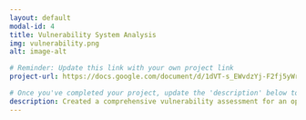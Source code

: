 ```yaml
---
layout: default
modal-id: 4
title: Vulnerability System Analysis
img: vulnerability.png
alt: image-alt

# Reminder: Update this link with your own project link
project-url: https://docs.google.com/document/d/1dVT-s_EWvdzYj-F2fj5yWrOfsJS7sDmUFo_buc4x0uo/edit?usp=sharing

# Once you've completed your project, update the 'description' below to this one: Created a comprehensive vulnerability assessment for an open public database server, analyzing risk factors and proposing security enhancements in line with NIST SP 800-30 to mitigate potential threats and safeguard business operations.
description: Created a comprehensive vulnerability assessment for an open public database server, analyzing risk factors and proposing security enhancements in line with NIST SP 800-30 to mitigate potential threats and safeguard business operations.
---
```

